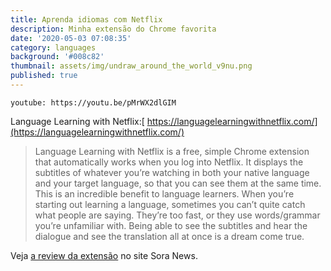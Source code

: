 ```yaml
---
title: Aprenda idiomas com Netflix
description: Minha extensão do Chrome favorita
date: '2020-05-03 07:08:35'
category: languages
background: '#008c82'
thumbnail: assets/img/undraw_around_the_world_v9nu.png
published: true
---
```


`youtube: https://youtu.be/pMrWX2dlGIM`

Language Learning with Netflix:[ https://languagelearningwithnetflix.com/](https://languagelearningwithnetflix.com/)

<blockquote>
Language Learning with Netflix is a free, simple Chrome extension that automatically works when you log into Netflix. It displays the subtitles of whatever you’re watching in both your native language and your target language, so that you can see them at the same time. This is an incredible benefit to language learners. When you’re starting out learning a language, sometimes you can’t quite catch what people are saying. They’re too fast, or they use words/grammar you’re unfamiliar with. Being able to see the subtitles and hear the dialogue and see the translation all at once is a dream come true.
</blockquote>

<p>Veja <a href="https://soranews24.com/2020/01/12/free-language-learning-with-netflix-extension-makes-studying-japanese-almost-too-easy/">a review da extensão</a> no site Sora News.</p>